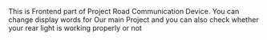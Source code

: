 This is Frontend part of Project Road Communication Device.
You can change display words for Our main Project and you can also check whether your rear light is working properly or not
